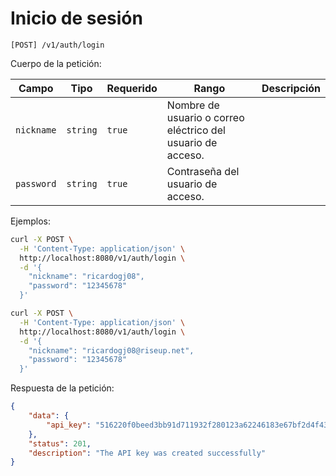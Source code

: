 # Inicio de sesión

```
[POST] /v1/auth/login
```

Cuerpo de la petición:

| Campo | Tipo | Requerido | Rango | Descripción |
| ----- | ---- | --------- | ----- | ----------- |
| `nickname` | `string` | `true` | Nombre de usuario o correo eléctrico del usuario de acceso. |
| `password` | `string` | `true` | Contraseña del usuario de acceso. |

Ejemplos:

```bash
curl -X POST \
  -H 'Content-Type: application/json' \
  http://localhost:8080/v1/auth/login \
  -d '{
    "nickname": "ricardogj08",
    "password": "12345678"
  }'

curl -X POST \
  -H 'Content-Type: application/json' \
  http://localhost:8080/v1/auth/login \
  -d '{
    "nickname": "ricardogj08@riseup.net",
    "password": "12345678"
  }'
```

Respuesta de la petición:

```json
{
    "data": {
        "api_key": "516220f0beed3bb91d711932f280123a62246183e67bf2d4f434f7f913770b88"
    },
    "status": 201,
    "description": "The API key was created successfully"
}
```

